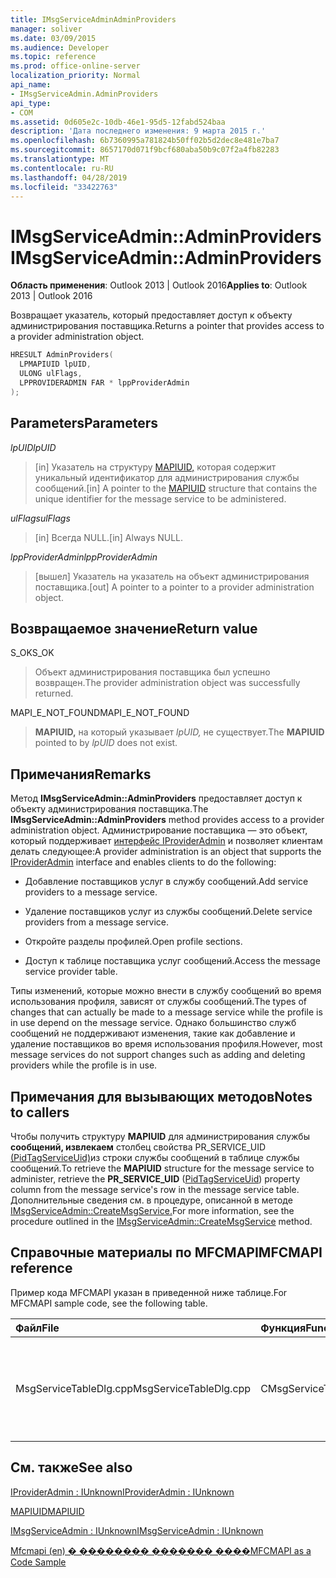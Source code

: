 ```yaml
---
title: IMsgServiceAdminAdminProviders
manager: soliver
ms.date: 03/09/2015
ms.audience: Developer
ms.topic: reference
ms.prod: office-online-server
localization_priority: Normal
api_name:
- IMsgServiceAdmin.AdminProviders
api_type:
- COM
ms.assetid: 0d605e2c-10db-46e1-95d5-12fabd524baa
description: 'Дата последнего изменения: 9 марта 2015 г.'
ms.openlocfilehash: 6b7360995a781824b50ff02b5d2dec8e481e7ba7
ms.sourcegitcommit: 8657170d071f9bcf680aba50b9c07f2a4fb82283
ms.translationtype: MT
ms.contentlocale: ru-RU
ms.lasthandoff: 04/28/2019
ms.locfileid: "33422763"
---
```

# <a name="imsgserviceadminadminproviders"></a><span data-ttu-id="aa848-103">IMsgServiceAdmin::AdminProviders</span><span class="sxs-lookup"><span data-stu-id="aa848-103">IMsgServiceAdmin::AdminProviders</span></span>

  
  
<span data-ttu-id="aa848-104">**Область применения**: Outlook 2013 | Outlook 2016</span><span class="sxs-lookup"><span data-stu-id="aa848-104">**Applies to**: Outlook 2013 | Outlook 2016</span></span> 
  
<span data-ttu-id="aa848-105">Возвращает указатель, который предоставляет доступ к объекту администрирования поставщика.</span><span class="sxs-lookup"><span data-stu-id="aa848-105">Returns a pointer that provides access to a provider administration object.</span></span>
  
```cpp
HRESULT AdminProviders(
  LPMAPIUID lpUID,
  ULONG ulFlags,
  LPPROVIDERADMIN FAR * lppProviderAdmin
);
```

## <a name="parameters"></a><span data-ttu-id="aa848-106">Parameters</span><span class="sxs-lookup"><span data-stu-id="aa848-106">Parameters</span></span>

 <span data-ttu-id="aa848-107">_lpUID_</span><span class="sxs-lookup"><span data-stu-id="aa848-107">_lpUID_</span></span>
  
> <span data-ttu-id="aa848-108">[in] Указатель на структуру [MAPIUID,](mapiuid.md) которая содержит уникальный идентификатор для администрирования службы сообщений.</span><span class="sxs-lookup"><span data-stu-id="aa848-108">[in] A pointer to the [MAPIUID](mapiuid.md) structure that contains the unique identifier for the message service to be administered.</span></span> 
    
 <span data-ttu-id="aa848-109">_ulFlags_</span><span class="sxs-lookup"><span data-stu-id="aa848-109">_ulFlags_</span></span>
  
> <span data-ttu-id="aa848-110">[in] Всегда NULL.</span><span class="sxs-lookup"><span data-stu-id="aa848-110">[in] Always NULL.</span></span> 
    
 <span data-ttu-id="aa848-111">_lppProviderAdmin_</span><span class="sxs-lookup"><span data-stu-id="aa848-111">_lppProviderAdmin_</span></span>
  
> <span data-ttu-id="aa848-112">[вышел] Указатель на указатель на объект администрирования поставщика.</span><span class="sxs-lookup"><span data-stu-id="aa848-112">[out] A pointer to a pointer to a provider administration object.</span></span>
    
## <a name="return-value"></a><span data-ttu-id="aa848-113">Возвращаемое значение</span><span class="sxs-lookup"><span data-stu-id="aa848-113">Return value</span></span>

<span data-ttu-id="aa848-114">S_OK</span><span class="sxs-lookup"><span data-stu-id="aa848-114">S_OK</span></span> 
  
> <span data-ttu-id="aa848-115">Объект администрирования поставщика был успешно возвращен.</span><span class="sxs-lookup"><span data-stu-id="aa848-115">The provider administration object was successfully returned.</span></span>
    
<span data-ttu-id="aa848-116">MAPI_E_NOT_FOUND</span><span class="sxs-lookup"><span data-stu-id="aa848-116">MAPI_E_NOT_FOUND</span></span> 
  
> <span data-ttu-id="aa848-117">**MAPIUID,** на который указывает _lpUID,_ не существует.</span><span class="sxs-lookup"><span data-stu-id="aa848-117">The **MAPIUID** pointed to by  _lpUID_ does not exist.</span></span> 
    
## <a name="remarks"></a><span data-ttu-id="aa848-118">Примечания</span><span class="sxs-lookup"><span data-stu-id="aa848-118">Remarks</span></span>

<span data-ttu-id="aa848-119">Метод **IMsgServiceAdmin::AdminProviders** предоставляет доступ к объекту администрирования поставщика.</span><span class="sxs-lookup"><span data-stu-id="aa848-119">The **IMsgServiceAdmin::AdminProviders** method provides access to a provider administration object.</span></span> <span data-ttu-id="aa848-120">Администрирование поставщика — это объект, который поддерживает [интерфейс IProviderAdmin](iprovideradminiunknown.md) и позволяет клиентам делать следующее:</span><span class="sxs-lookup"><span data-stu-id="aa848-120">A provider administration is an object that supports the [IProviderAdmin](iprovideradminiunknown.md) interface and enables clients to do the following:</span></span> 
  
- <span data-ttu-id="aa848-121">Добавление поставщиков услуг в службу сообщений.</span><span class="sxs-lookup"><span data-stu-id="aa848-121">Add service providers to a message service.</span></span>
    
- <span data-ttu-id="aa848-122">Удаление поставщиков услуг из службы сообщений.</span><span class="sxs-lookup"><span data-stu-id="aa848-122">Delete service providers from a message service.</span></span>
    
- <span data-ttu-id="aa848-123">Откройте разделы профилей.</span><span class="sxs-lookup"><span data-stu-id="aa848-123">Open profile sections.</span></span>
    
- <span data-ttu-id="aa848-124">Доступ к таблице поставщика услуг сообщений.</span><span class="sxs-lookup"><span data-stu-id="aa848-124">Access the message service provider table.</span></span>
    
<span data-ttu-id="aa848-125">Типы изменений, которые можно внести в службу сообщений во время использования профиля, зависят от службы сообщений.</span><span class="sxs-lookup"><span data-stu-id="aa848-125">The types of changes that can actually be made to a message service while the profile is in use depend on the message service.</span></span> <span data-ttu-id="aa848-126">Однако большинство служб сообщений не поддерживают изменения, такие как добавление и удаление поставщиков во время использования профиля.</span><span class="sxs-lookup"><span data-stu-id="aa848-126">However, most message services do not support changes such as adding and deleting providers while the profile is in use.</span></span>
  
## <a name="notes-to-callers"></a><span data-ttu-id="aa848-127">Примечания для вызывающих методов</span><span class="sxs-lookup"><span data-stu-id="aa848-127">Notes to callers</span></span>

<span data-ttu-id="aa848-128">Чтобы получить структуру **MAPIUID** для администрирования службы **сообщений, извлекаем** столбец свойства PR_SERVICE_UID [(PidTagServiceUid)](pidtagserviceuid-canonical-property.md)из строки службы сообщений в таблице службы сообщений.</span><span class="sxs-lookup"><span data-stu-id="aa848-128">To retrieve the **MAPIUID** structure for the message service to administer, retrieve the **PR_SERVICE_UID** ([PidTagServiceUid](pidtagserviceuid-canonical-property.md)) property column from the message service's row in the message service table.</span></span> <span data-ttu-id="aa848-129">Дополнительные сведения см. в процедуре, описанной в методе [IMsgServiceAdmin::CreateMsgService.](imsgserviceadmin-createmsgservice.md)</span><span class="sxs-lookup"><span data-stu-id="aa848-129">For more information, see the procedure outlined in the [IMsgServiceAdmin::CreateMsgService](imsgserviceadmin-createmsgservice.md) method.</span></span> 
  
## <a name="mfcmapi-reference"></a><span data-ttu-id="aa848-130">Справочные материалы по MFCMAPI</span><span class="sxs-lookup"><span data-stu-id="aa848-130">MFCMAPI reference</span></span>

<span data-ttu-id="aa848-131">Пример кода MFCMAPI указан в приведенной ниже таблице.</span><span class="sxs-lookup"><span data-stu-id="aa848-131">For MFCMAPI sample code, see the following table.</span></span>
  
|<span data-ttu-id="aa848-132">**Файл**</span><span class="sxs-lookup"><span data-stu-id="aa848-132">**File**</span></span>|<span data-ttu-id="aa848-133">**Функция**</span><span class="sxs-lookup"><span data-stu-id="aa848-133">**Function**</span></span>|<span data-ttu-id="aa848-134">**Примечание**</span><span class="sxs-lookup"><span data-stu-id="aa848-134">**Comment**</span></span>|
|:-----|:-----|:-----|
|<span data-ttu-id="aa848-135">MsgServiceTableDlg.cpp</span><span class="sxs-lookup"><span data-stu-id="aa848-135">MsgServiceTableDlg.cpp</span></span>  <br/> |<span data-ttu-id="aa848-136">CMsgServiceTableDlg::OnDisplayItem</span><span class="sxs-lookup"><span data-stu-id="aa848-136">CMsgServiceTableDlg::OnDisplayItem</span></span>  <br/> |<span data-ttu-id="aa848-137">MFCMAPI использует **метод IMsgServiceAdmin::AdminProviders** для открытия объекта администрирования поставщика для службы.</span><span class="sxs-lookup"><span data-stu-id="aa848-137">MFCMAPI uses the **IMsgServiceAdmin::AdminProviders** method to open a provider administration object for a service.</span></span>  <br/> |
   
## <a name="see-also"></a><span data-ttu-id="aa848-138">См. также</span><span class="sxs-lookup"><span data-stu-id="aa848-138">See also</span></span>



[<span data-ttu-id="aa848-139">IProviderAdmin : IUnknown</span><span class="sxs-lookup"><span data-stu-id="aa848-139">IProviderAdmin : IUnknown</span></span>](iprovideradminiunknown.md)
  
[<span data-ttu-id="aa848-140">MAPIUID</span><span class="sxs-lookup"><span data-stu-id="aa848-140">MAPIUID</span></span>](mapiuid.md)
  
[<span data-ttu-id="aa848-141">IMsgServiceAdmin : IUnknown</span><span class="sxs-lookup"><span data-stu-id="aa848-141">IMsgServiceAdmin : IUnknown</span></span>](imsgserviceadminiunknown.md)


[<span data-ttu-id="aa848-142">Mfcmapi (en) � �������� ������� ����</span><span class="sxs-lookup"><span data-stu-id="aa848-142">MFCMAPI as a Code Sample</span></span>](mfcmapi-as-a-code-sample.md)

